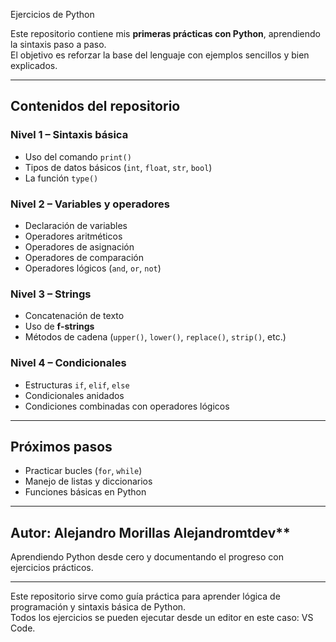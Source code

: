 Ejercicios de Python

Este repositorio contiene mis **primeras prácticas con Python**, aprendiendo la sintaxis paso a paso.  
El objetivo es reforzar la base del lenguaje con ejemplos sencillos y bien explicados.

---

## Contenidos del repositorio

### Nivel 1 – Sintaxis básica
- Uso del comando `print()`
- Tipos de datos básicos (`int`, `float`, `str`, `bool`)
- La función `type()`

### Nivel 2 – Variables y operadores
- Declaración de variables
- Operadores aritméticos
- Operadores de asignación
- Operadores de comparación
- Operadores lógicos (`and`, `or`, `not`)

### Nivel 3 – Strings
- Concatenación de texto
- Uso de **f-strings**
- Métodos de cadena (`upper()`, `lower()`, `replace()`, `strip()`, etc.)

### Nivel 4 – Condicionales
- Estructuras `if`, `elif`, `else`
- Condicionales anidados
- Condiciones combinadas con operadores lógicos

---

## Próximos pasos
- Practicar bucles (`for`, `while`)
- Manejo de listas y diccionarios
- Funciones básicas en Python

---

## Autor: Alejandro Morillas Alejandromtdev**  

Aprendiendo Python desde cero y documentando el progreso con ejercicios prácticos.

---

Este repositorio sirve como guía práctica para aprender lógica de programación y sintaxis básica de Python.  
Todos los ejercicios se pueden ejecutar desde un editor en este caso: VS Code.
